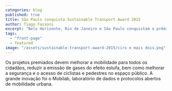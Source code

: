 ```yaml
---
categories: blog
published: true
title: São Paulo conquista Sustainable Transport Award 2015
author: Tiago Fassoni
excerpt: "Belo Horizonte, Rio de Janeiro e São Paulo conquistam o prêmio."
tags:
  - "front-page"
  - featured
image: "/assets/sustainable-transport-award-2015/ciro e mais dois.png"
---
```

Os projetos premiados devem melhorar a mobilidade para todos os cidadãos, reduzir a emissão de gases do efeito estufa, bem como melhorar a segurança e o acesso de ciclistas e pedestres no espaço público.
A grande inovação foi o Mobilab, laboratório de dados e protocolos abertos de mobilidade urbana.
